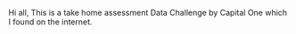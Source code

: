 Hi all, This is a take home assessment Data Challenge by Capital One which I found on the internet.
